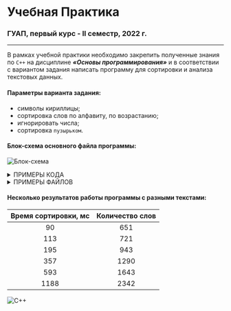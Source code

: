 # Учебная Практика
### ГУАП, первый курс - II семестр, 2022 г.
________________________________________________________________________________________________________________________________________________________________

В рамках учебной практики необходимо закрепить полученные знания по `C++` на дисциплине ***«Основы программирования»*** и в соответствии с вариантом задания написать программу для сортировки и анализа текстовых данных.
#### Параметры варианта задания:
- символы кириллицы;
- сортировка слов по алфавиту, по возрастанию;
- игнорировать числа;
- сортировка `пузырьком`.

#### Блок-схема основного файла программы:
![Блок-схема](https://user-images.githubusercontent.com/102412482/171272306-14746abf-c5c4-4456-8092-9c1279a79687.png "Блок-схема")

<details>
  <summary>ПРИМЕРЫ КОДА</summary>

#### Пример реализованного алгоритма сортировки пузырьком:
```c++
void bubble_sort(vector <string>& Words, int& sort_time) {
	int i = -1;
	bool Flag;
	int start_sort = clock();
	do {
		i++;
		Flag = false;
		for (int j = Words.size() - 1; j > i; j--) {
			if (Words[j - 1] > Words[j]) {
				swap(Words[j - 1], Words[j]);
				Flag = true;
			}
		}
	} while (Flag == true);
	int stop_sort = clock();
	sort_time = (stop_sort - start_sort)/* / 1000*/;
}
```

#### Пример реализованного алгоритма разделения текста на слова:
```c++
vector <string> separate_words(string S) {
	vector <string> Words;
	string word;
	for (int i = 0; i < S.length() - 1; i++) {
		char letter = S[i];
		while (letter == 'Ё' || letter == 'ё' || (letter >= -64 && letter <= -1)) {
			word += S[i];
			i++;
			letter = S[i];
			if (i != S.length()) {
				char next_letter = S[i + 1];
				if (S[i] == '-' && (next_letter == 'Ё' || next_letter == 'ё' || (next_letter >= -64 && next_letter <= -1))) {
					word += S[i];
					i++;
					letter = S[i];
				}
			}
		}
		if (word.size() > 0) {
			Words.push_back(word);
			word.clear();
		}
	}
	return Words;
}
```
</details>

<details>
  <summary>ПРИМЕРЫ ФАЙЛОВ</summary>

#### Пример файла "result.txt":
![result.txt](https://user-images.githubusercontent.com/102412482/171374781-326350e3-4211-4ef4-a1dd-a2097721575f.png "result.txt")

#### Пример файла "analysis.txt":
![analysis.txt](https://user-images.githubusercontent.com/102412482/171375020-1651a58b-2d48-446b-aa86-dc631536201d.png "analysis.txt")

</details>

#### Несколько результатов работы программы с разными текстами:
| **Время сортировки, мс** | **Количество слов** |
|:------------------------:|:-------------------:|
|             90           |         651         |
|            113           |         721         |
|            195           |         943         |
|            357           |        1290         |
|            593           |        1643         |
|           1188           |        2342         |

![C++](https://img.shields.io/badge/c++-%2300599C.svg?style=for-the-badge&logo=c%2B%2B&logoColor=white)
